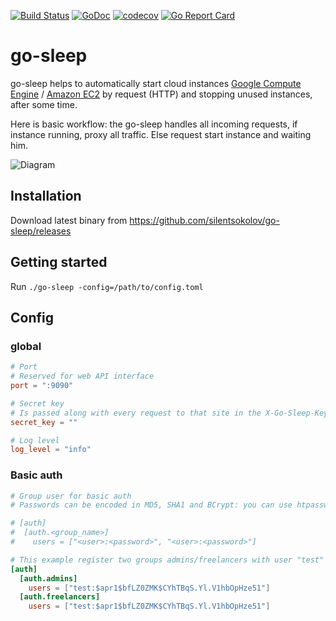 [![Build Status](https://travis-ci.org/silentsokolov/go-sleep.svg?branch=master)](https://travis-ci.org/silentsokolov/go-sleep)
[![GoDoc](https://godoc.org/github.com/silentsokolov/go-sleep?status.svg)](https://godoc.org/github.com/silentsokolov/go-sleep/) [![codecov](https://codecov.io/gh/silentsokolov/go-sleep/branch/master/graph/badge.svg)](https://codecov.io/gh/silentsokolov/go-sleep)
[![Go Report Card](https://goreportcard.com/badge/github.com/silentsokolov/go-sleep)](https://goreportcard.com/report/github.com/silentsokolov/go-sleep)

# go-sleep

go-sleep helps to automatically start cloud instances [Google Compute Engine](https://cloud.google.com/compute/) / [Amazon EC2](https://aws.amazon.com/ec2/) by request (HTTP) and stopping unused instances, after some time.

Here is basic workflow: the go-sleep handles all incoming requests, if instance running, proxy all traffic. Else request start instance and waiting him.

![Diagram](https://raw.githubusercontent.com/silentsokolov/go-sleep/master/docs/diagram.png)


## Installation

Download latest binary from https://github.com/silentsokolov/go-sleep/releases


## Getting started

Run `./go-sleep -config=/path/to/config.toml`


## Config

### global

```toml
# Port
# Reserved for web API interface
port = ":9090"

# Secret key
# Is passed along with every request to that site in the X-Go-Sleep-Key header
secret_key = ""

# Log level
log_level = "info"
```

### Basic auth

```toml
# Group user for basic auth
# Passwords can be encoded in MD5, SHA1 and BCrypt: you can use htpasswd to generate those ones

# [auth]
#  [auth.<group_name>]
#    users = ["<user>:<password>", "<user>:<password>"]

# This example register two groups admins/freelancers with user "test" with password "test"
[auth]
  [auth.admins]
    users = ["test:$apr1$bfLZ0ZMK$CYhTBqS.Yl.V1hbOpHze51"]
  [auth.freelancers]
    users = ["test:$apr1$bfLZ0ZMK$CYhTBqS.Yl.V1hbOpHze51"]
```
